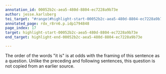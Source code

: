```yaml
---
annotation_id: 00052b2c-aea5-480d-8804-ec7228a9b73e
author: jesse.karlsberg
tei_target: "#range(#highlight-start-00052b2c-aea5-480d-8804-ec7228a9b73e, #highlight-end-00052b2c-aea5-480d-8804-ec7228a9b73e)"
annotated_page: rdx_r8rn6.p.idp1794848
page_index: 17
target: highlight-start-00052b2c-aea5-480d-8804-ec7228a9b73e
end_target: highlight-end-00052b2c-aea5-480d-8804-ec7228a9b73e

---
```

The order of the words "it is" is at odds with the framing of this sentence as a question. Unlike the preceding and following sentences, this question is not copied from an earlier source.